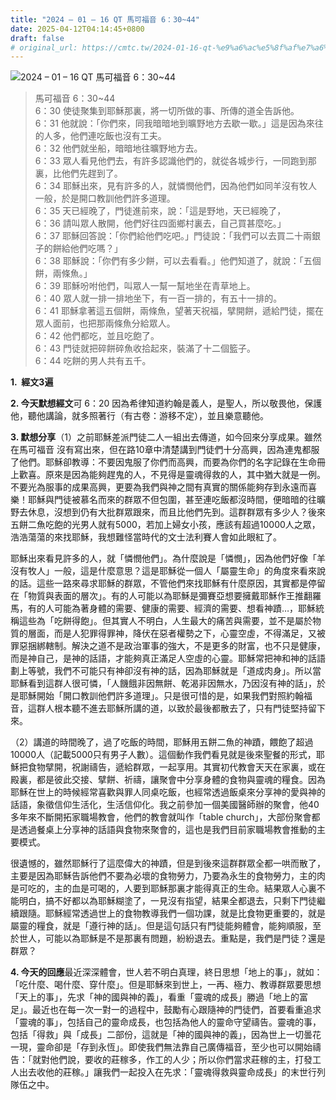```yaml
---
title: "2024 – 01 – 16 QT 馬可福音 6：30~44"
date: 2025-04-12T04:14:45+0800
draft: false
# original_url: https://cmtc.tw/2024-01-16-qt-%e9%a6%ac%e5%8f%af%e7%a6%8f%e9%9f%b3-6%ef%bc%9a3044
---
```


![2024 – 01 – 16 QT 馬可福音 6：30\~44](/images/qt.jpg  "2024 – 01 – 16 QT 馬可福音 6：30\~44")

> 馬可福音 6：30\~44  
> 6：30 使徒聚集到耶穌那裏，將一切所做的事、所傳的道全告訴他。  
> 6：31 他就說：「你們來，同我暗暗地到曠野地方去歇一歇。」這是因為來往的人多，他們連吃飯也沒有工夫。  
> 6：32 他們就坐船，暗暗地往曠野地方去。  
> 6：33 眾人看見他們去，有許多認識他們的，就從各城步行，一同跑到那裏，比他們先趕到了。  
> 6：34 耶穌出來，見有許多的人，就憐憫他們，因為他們如同羊沒有牧人一般，於是開口教訓他們許多道理。  
> 6：35 天已經晚了，門徒進前來，說：「這是野地，天已經晚了，  
> 6：36 請叫眾人散開，他們好往四面鄉村裏去，自己買甚麼吃。」  
> 6：37 耶穌回答說：「你們給他們吃吧。」門徒說：「我們可以去買二十兩銀子的餅給他們吃嗎？」  
> 6：38 耶穌說：「你們有多少餅，可以去看看。」他們知道了，就說：「五個餅，兩條魚。」  
> 6：39 耶穌吩咐他們，叫眾人一幫一幫地坐在青草地上。  
> 6：40 眾人就一排一排地坐下，有一百一排的，有五十一排的。  
> 6：41 耶穌拿著這五個餅，兩條魚，望著天祝福，擘開餅，遞給門徒，擺在眾人面前，也把那兩條魚分給眾人。  
> 6：42 他們都吃，並且吃飽了。  
> 6：43 門徒就把碎餅碎魚收拾起來，裝滿了十二個籃子。  
> 6：44 吃餅的男人共有五千。

**1.  經文3遍**

**2. 今天默想經文**可 6：20 因為希律知道約翰是義人，是聖人，所以敬畏他，保護他，聽他講論，就多照著行（有古卷：游移不定），並且樂意聽他。

**3. 默想分享**（1）之前耶穌差派門徒二人一組出去傳道，如今回來分享成果。雖然在馬可福音 沒有寫出來，但在路10章中清楚講到門徒們十分高興，因為連鬼都服了他們。耶穌卻教導：不要因鬼服了你們而高興，而要為你們的名字記錄在生命冊上歡喜。原來是因為能夠趕鬼的人，不見得是靈魂得救的人，其中猶大就是一例。不要光為服事的成果高興，更要為我們與神之間有真實的關係能夠存到永遠而喜樂！耶穌與門徒被慕名而來的群眾不但包圍，甚至連吃飯都沒時間，便暗暗的往曠野去休息，沒想到仍有大批群眾跟來，而且比他們先到。這群群眾有多少人？後來五餅二魚吃飽的光男人就有5000，若加上婦女小孩，應該有超過10000人之眾，浩浩蕩蕩的來找耶穌，我想難怪當時代的文士法利賽人會如此眼紅了。

耶穌出來看見許多的人，就「憐憫他們」。為什麼說是「憐憫」，因為他們好像「羊沒有牧人」一般，這是什麼意思？這是耶穌從一個人「屬靈生命」的角度來看來說的話。這些一路來尋求耶穌的群眾，不管他們來找耶穌有什麼原因，其實都是停留在「物質與表面的層次」。有的人可能以為耶穌是彌賽亞想要擁戴耶穌作王推翻羅馬，有的人可能為著身體的需要、健康的需要、經濟的需要、想看神蹟…，耶穌統稱這些為「吃餅得飽」。但其實人不明白，人生最大的痛苦與需要，並不是屬於物質的層面，而是人犯罪得罪神，降伏在惡者權勢之下，心靈空虛，不得滿足，又被罪惡捆綁轄制。解決之道不是政治軍事的強大，不是更多的財富，也不只是健康，而是神自己，是神的話語，才能夠真正滿足人空虛的心靈。耶穌常把神和神的話語劃上等號，我們不可能只有神卻沒有神的話，因為耶穌就是「道成肉身」。所以當耶穌看到這群人很可憐，「人饑餓非因無餅、乾渴非因無水，乃因沒有神的話」，於是耶穌開始「開口教訓他們許多道理」。只是很可惜的是，如果我們對照約翰福音，這群人根本聽不進去耶穌所講的道，以致於最後都散去了，只有門徒堅持留下來。

（2）講道的時間晚了，過了吃飯的時間，耶穌用五餅二魚的神蹟，餵飽了超過10000人（記載5000只有男子人數）。這個動作我們看見就是後來聖餐的形式，耶穌把食物擘開，祝謝禱告，遞給群眾，一起享用。其實初代教會天天在家裏，或在殿裏，都是彼此交接、擘餅、祈禱，讓聚會中分享身體的食物與靈魂的糧食。因為耶穌在世上的時候經常喜歡與罪人同桌吃飯，也經常透過飯桌來分享神的愛與神的話語，象徵信仰生活化，生活信仰化。我之前參加一個美國醫師辦的聚會，他40多年來不斷開拓家職場教會，他們的教會就叫作「table church」，大部份聚會都是透過餐桌上分享神的話語與食物來聚會的，這也是我們目前家職場教會推動的主要模式。

很遺憾的，雖然耶穌行了這麼偉大的神蹟，但是到後來這群群眾全都一哄而散了，主要是因為耶穌告訴他們不要為必壞的食物勞力，乃要為永生的食物勞力，主的肉是可吃的，主的血是可喝的，人要到耶穌那裏才能得真正的生命。結果眾人心裏不能明白，搞不好都以為耶穌糊塗了，一見沒有指望，結果全都退去，只剩下門徒繼續跟隨。耶穌經常透過世上的食物教導我們一個功課，就是比食物更重要的，就是屬靈的糧食，就是「遵行神的話」。但是這句話只有門徒能夠體會，能夠順服，至於世人，可能以為耶穌是不是那裏有問題，紛紛退去。重點是，我們是門徒？還是群眾？

**4. 今天的回應**最近深深體會，世人若不明白真理，終日思想「地上的事」，就如：「吃什麼、喝什麼、穿什麼」。但是耶穌來到世上，一再、極力、教導群眾要思想「天上的事」，先求「神的國與神的義」，看重「靈魂的成長」勝過「地上的富足」。最近也在每一次一對一的過程中，鼓勵有心跟隨神的門徒們，首要看重追求「靈魂的事」，包括自己的靈命成長，也包括為他人的靈命守望禱告。靈魂的事，包括「得救」與「成長」二部份，這就是「神的國與神的義」，因為世上一切曇花一現，靈命卻是「存到永恆」。即使我們無法靠自己廣傳福音，至少也可以開始禱告：「就對他們說，要收的莊稼多，作工的人少；所以你們當求莊稼的主，打發工人出去收他的莊稼。」讓我們一起投入在先求：「靈魂得救與靈命成長」的末世行列隊伍之中。